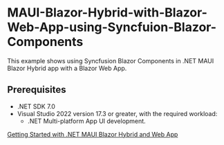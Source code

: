 # MAUI-Blazor-Hybrid-with-Blazor-Web-App-using-Syncfuion-Blazor-Components
This example shows using Syncfusion Blazor Components in .NET MAUI Blazor Hybrid app with a Blazor Web App.

## Prerequisites
* .NET SDK 7.0
* Visual Studio 2022 version 17.3 or greater, with the required workload:
  * .NET Multi-platform App UI development.


[Getting Started with .NET MAUI Blazor Hybrid and Web App](https://blazor.syncfusion.com/documentation/getting-started/maui-blazor-web-app)